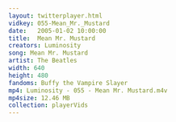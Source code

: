 ```yaml
---
layout: twitterplayer.html
vidkey: 055-Mean_Mr._Mustard
date:   2005-01-02 10:00:00
title:  Mean Mr. Mustard
creators: Luminosity
song: Mean Mr. Mustard
artist: The Beatles
width: 640
height: 480
fandoms: Buffy the Vampire Slayer
mp4: Luminosity - 055 - Mean Mr. Mustard.m4v
mp4size: 12.46 MB
collection: playerVids
---
```


  <div>
  
  </div>
  